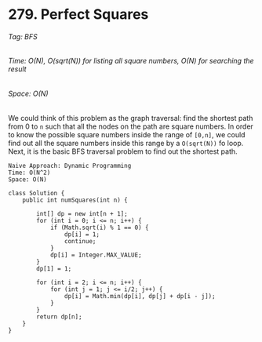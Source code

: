 # 279. Perfect Squares

###### Tag: BFS

###### Time: O(N), O(sqrt(N)) for listing all square numbers, O(N) for searching the result
###### Space: O(N)

We could think of this problem as the graph traversal: find the shortest path from 0 to `n` such that all the nodes on the path are square numbers. In order to know the possible square numbers inside the range of `[0,n]`, we could find out all the square numbers inside this range by a `O(sqrt(N))` fo loop. Next, it is the basic BFS traversal problem to find out the shortest path.

```
Naive Approach: Dynamic Programming
Time: O(N^2)
Space: O(N)

class Solution {
    public int numSquares(int n) {
        
        int[] dp = new int[n + 1];
        for (int i = 0; i <= n; i++) {
            if (Math.sqrt(i) % 1 == 0) {
                dp[i] = 1;
                continue;
            }
            dp[i] = Integer.MAX_VALUE;
        }
        dp[1] = 1;
                
        for (int i = 2; i <= n; i++) {
            for (int j = 1; j <= i/2; j++) {
                dp[i] = Math.min(dp[i], dp[j] + dp[i - j]);
            }
        }
        return dp[n];
    }
}

```